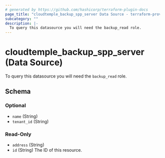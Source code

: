 ```yaml
---
# generated by https://github.com/hashicorp/terraform-plugin-docs
page_title: "cloudtemple_backup_spp_server Data Source - terraform-provider-cloudtemple"
subcategory: ""
description: |-
  To query this datasource you will need the backup_read role.
---
```


# cloudtemple_backup_spp_server (Data Source)

To query this datasource you will need the `backup_read` role.



<!-- schema generated by tfplugindocs -->
## Schema

### Optional

- `name` (String)
- `tenant_id` (String)

### Read-Only

- `address` (String)
- `id` (String) The ID of this resource.


